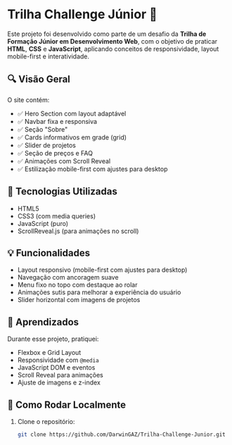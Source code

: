 # Trilha Challenge Júnior 🚀

Este projeto foi desenvolvido como parte de um desafio da **Trilha de Formação Júnior em Desenvolvimento Web**, com o objetivo de praticar **HTML**, **CSS** e **JavaScript**, aplicando conceitos de responsividade, layout mobile-first e interatividade.

## 🔍 Visão Geral

O site contém:

- ✅ Hero Section com layout adaptável
- ✅ Navbar fixa e responsiva
- ✅ Seção "Sobre"
- ✅ Cards informativos em grade (grid)
- ✅ Slider de projetos
- ✅ Seção de preços e FAQ
- ✅ Animações com Scroll Reveal
- ✅ Estilização mobile-first com ajustes para desktop

## 🧪 Tecnologias Utilizadas

- HTML5
- CSS3 (com media queries)
- JavaScript (puro)
- ScrollReveal.js (para animações no scroll)

## 💡 Funcionalidades

- Layout responsivo (mobile-first com ajustes para desktop)
- Navegação com ancoragem suave
- Menu fixo no topo com destaque ao rolar
- Animações sutis para melhorar a experiência do usuário
- Slider horizontal com imagens de projetos


## 📌 Aprendizados

Durante esse projeto, pratiquei:

- Flexbox e Grid Layout
- Responsividade com `@media`
- JavaScript DOM e eventos
- Scroll Reveal para animações
- Ajuste de imagens e z-index

## 📎 Como Rodar Localmente

1. Clone o repositório:
   ```bash
   git clone https://github.com/DarwinGAZ/Trilha-Challenge-Junior.git

